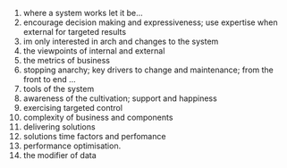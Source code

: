 1. where a system works let it be...
2. encourage decision making and expressiveness; use expertise when external for targeted results
3. im only interested in arch and changes to the system
4. the viewpoints of internal and external
5. the metrics of business
6. stopping anarchy; key drivers to change and maintenance; from the front to end ...
7. tools of the system
8. awareness of the cultivation; support and happiness
9. exercising targeted control
10. complexity of business and components
11. delivering solutions 
12. solutions time factors and perfomance
13. performance optimisation.
13. the modifier of data
